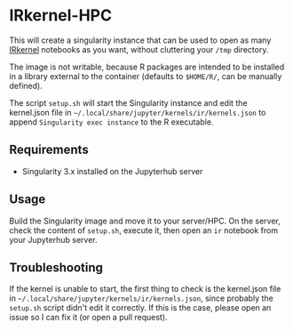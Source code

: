 # IRkernel-HPC
This will create a singularity instance that can be used to open as many
[IRkernel](https://github.com/IRkernel/IRkernel) notebooks as you want, without
cluttering your `/tmp` directory.

The image is not writable, because R packages are intended to be installed in a
library external to the container (defaults to `$HOME/R/`, can be manually
defined).

The script `setup.sh` will start the Singularity instance and edit the
kernel.json file in `~/.local/share/jupyter/kernels/ir/kernels.json` to
append `Singularity exec instance` to the R executable.

## Requirements
- Singularity 3.x installed on the Jupyterhub server

## Usage
Build the Singularity image and move it to your server/HPC.
On the server, check the content of `setup.sh`, execute it,
then open an `ir` notebook from your Jupyterhub server.

## Troubleshooting
If the kernel is unable to start, the first thing to check is the kernel.json
file in `~/.local/share/jupyter/kernels/ir/kernels.json`, since probably the
`setup.sh` script didn't edit it correctly. If this is the case, please open
an issue so I can fix it (or open a pull request).
